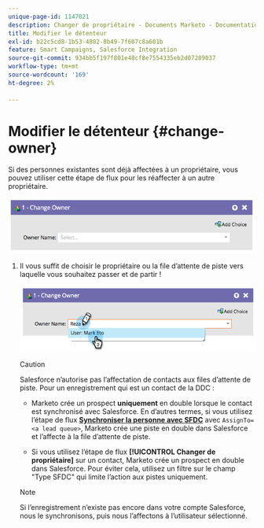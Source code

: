 ```yaml
---
unique-page-id: 1147021
description: Changer de propriétaire - Documents Marketo - Documentation du produit
title: Modifier le détenteur
exl-id: b22c5cd8-1b53-4802-8b49-7f607c8a601b
feature: Smart Campaigns, Salesforce Integration
source-git-commit: 934bb5f197f801e48cf8e7554335eb2d07289037
workflow-type: tm+mt
source-wordcount: '169'
ht-degree: 2%

---
```


# Modifier le détenteur {#change-owner}

Si des personnes existantes sont déjà affectées à un propriétaire, vous pouvez utiliser cette étape de flux pour les réaffecter à un autre propriétaire.

![](assets/change-owner-1.png)

1. Il vous suffit de choisir le propriétaire ou la file d’attente de piste vers laquelle vous souhaitez passer et de partir !

   ![](assets/change-owner-2.png)

   >[!CAUTION]
   >
   >Salesforce n’autorise pas l’affectation de contacts aux files d’attente de piste. Pour un enregistrement qui est un contact de la DDC :
   >
   >* Marketo crée un prospect **uniquement** en double lorsque le contact est synchronisé avec Salesforce. En d’autres termes, si vous utilisez l’étape de flux **[Synchroniser la personne avec SFDC](/help/marketo/product-docs/core-marketo-concepts/smart-campaigns/salesforce-flow-actions/sync-person-to-sfdc.md)** avec `AssignTo=<a lead queue>`, Marketo crée une piste en double dans Salesforce et l’affecte à la file d’attente de piste.
   >
   >* Si vous utilisez l’étape de flux **[!UICONTROL Changer de propriétaire]** sur un contact, Marketo crée un prospect en double dans Salesforce. Pour éviter cela, utilisez un filtre sur le champ &quot;Type SFDC&quot; qui limite l’action aux pistes uniquement.

   >[!NOTE]
   >
   >Si l’enregistrement n’existe pas encore dans votre compte Salesforce, nous le synchronisons, puis nous l’affectons à l’utilisateur sélectionné.
